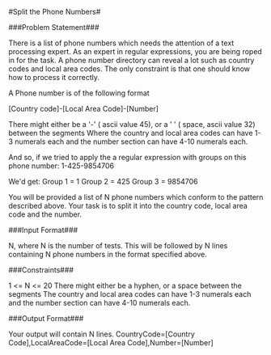 #Split the Phone Numbers#

###Problem Statement###

There is a list of phone numbers which needs the attention of a text processing expert. As an expert in regular expressions, you are being roped in for the task. A phone number directory can reveal a lot such as country codes and local area codes. The only constraint is that one should know how to process it correctly.

A Phone number is of the following format

[Country code]-[Local Area Code]-[Number]  

There might either be a '-' ( ascii value 45), or a ' ' ( space, ascii value 32) between the segments
Where the country and local area codes can have 1-3 numerals each and the number section can have 4-10 numerals each.

And so, if we tried to apply the a regular expression with groups on this phone number: 1-425-9854706

We'd get:
Group 1 = 1
Group 2 = 425
Group 3 = 9854706

You will be provided a list of N phone numbers which conform to the pattern described above. Your task is to split it into the country code, local area code and the number.

###Input Format###

N, where N is the number of tests.
This will be followed by N lines containing N phone numbers in the format specified above.

###Constraints###

1 <= N <= 20
There might either be a hyphen, or a space between the segments
The country and local area codes can have 1-3 numerals each and the number section can have 4-10 numerals each.

###Output Format###

Your output will contain N lines.
CountryCode=[Country Code],LocalAreaCode=[Local Area Code],Number=[Number]
